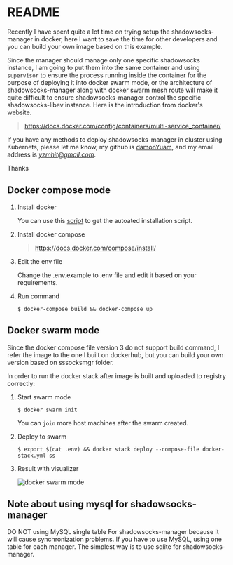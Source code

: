 README
===

Recently I have spent quite a lot time on trying setup the shadowsocks-manager in docker, here I want to save the time for other developers and you can build your own image based on this example.

Since the manager should manage only one specific shadowsocks instance, I am going to put them into the same container and using `supervisor` to ensure the process running inside the container for the purpose of deploying it into docker swarm mode, or the architecture of shadowsocks-manager along with docker swarm mesh route will make it quite difficult to ensure shadowsocks-manager control the specific shadowsocks-libev instance. Here is the introduction from docker's website.

> https://docs.docker.com/config/containers/multi-service_container/

If you have any methods to deploy shadowsocks-manager in cluster using Kubernets, please let me know, my github is [damonYuam](https://github.com/damonYuan), and my email address is *yzmhit@gmail.com*.

Thanks

## Docker compose mode

1. Install docker

   You can use this [script](https://get.docker.com/) to get the autoated installation script.

2. Install docker compose

   > https://docs.docker.com/compose/install/

3. Edit the env file

   Change the .env.example to .env file and edit it based on your requirements. 

3. Run command

   ```
   $ docker-compose build && docker-compose up

   ```

## Docker swarm mode

Since the docker compose file version 3 do not support build command, I refer the image to the one I built on dockerhub, but you can build your own version based on sssocksmgr folder.

In order to run the docker stack after image is built and uploaded to registry correctly:

1. Start swarm mode

   `$ docker swarm init`
   
   You can `join` more host machines after the swarm created. 
   
2. Deploy to swarm
   
   `$ export $(cat .env) && docker stack deploy --compose-file docker-stack.yml ss`
   
3. Result with visualizer
   
   ![docker swarm mode](https://github.com/damonYuan/shadowsocks-manager/blob/master/wikiImage/docker-swarm-mode.png)
   
## Note about using mysql for shadowsocks-manager
   
   DO NOT using MySQL single table For shadowsocks-manager because it will cause synchronization problems. If you have to use MySQL, using one table for each manager. The simplest way is to use sqlite for shadowsocks-manager. 
